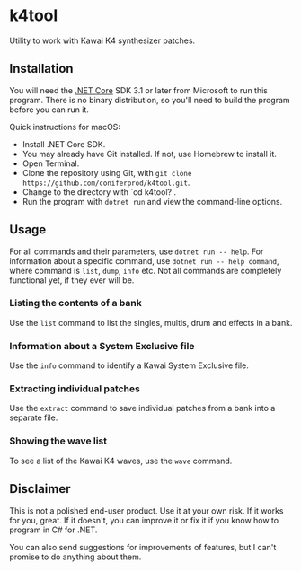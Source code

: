 # k4tool

Utility to work with Kawai K4 synthesizer patches.

## Installation

You will need the [.NET Core](https://dotnet.microsoft.com/en-us/download) SDK 3.1 or later from Microsoft to run this program. There is no binary distribution, so you'll need to build the program before you can run it.

Quick instructions for macOS:
- Install .NET Core SDK.
- You may already have Git installed. If not, use Homebrew to install it.
- Open Terminal.
- Clone the repository using Git, with `git clone https://github.com/coniferprod/k4tool.git`.
- Change to the directory with `cd k4tool? .
- Run the program with `dotnet run` and view the command-line options.

## Usage

For all commands and their parameters, use `dotnet run -- help`. For information about a specific command,
use `dotnet run -- help command`, where command is `list`, `dump`, `info` etc. Not all commands are
completely functional yet, if they ever will be.

### Listing the contents of a bank

Use the `list` command to list the singles, multis, drum and effects in a bank.

### Information about a System Exclusive file

Use the `info` command to identify a Kawai System Exclusive file.

### Extracting individual patches

Use the `extract` command to save individual patches from a bank into a separate file.

### Showing the wave list

To see a list of the Kawai K4 waves, use the `wave` command.

## Disclaimer

This is not a polished end-user product. Use it at your own risk. If it works for you, great.
If it doesn't, you can improve it or fix it if you know how to program in C# for .NET.

You can also send suggestions for improvements of features, but I can't promise to do anything
about them.

